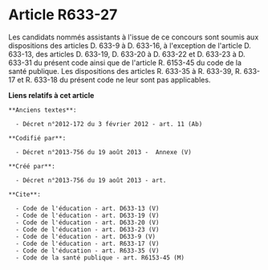 # Article R633-27

Les candidats nommés assistants à l'issue de ce concours sont soumis aux dispositions des articles D. 633-9 à D. 633-16, à
l'exception de l'article D. 633-13, des articles D. 633-19, D. 633-20 à D. 633-22 et D. 633-23 à D. 633-31 du présent code
ainsi que de l'article R. 6153-45 du code de la santé publique. Les dispositions des articles R. 633-35 à R. 633-39, R.
633-17 et R. 633-18 du présent code ne leur sont pas applicables.

**Liens relatifs à cet article**

	**Anciens textes**:

	  - Décret n°2012-172 du 3 février 2012 - art. 11 (Ab)

	**Codifié par**:

	  - Décret n°2013-756 du 19 août 2013 -  Annexe (V)

	**Créé par**:

	  - Décret n°2013-756 du 19 août 2013 - art.

	**Cite**:

	  - Code de l'éducation - art. D633-13 (V)
	  - Code de l'éducation - art. D633-19 (V)
	  - Code de l'éducation - art. D633-20 (V)
	  - Code de l'éducation - art. D633-23 (V)
	  - Code de l'éducation - art. D633-9 (V)
	  - Code de l'éducation - art. R633-17 (V)
	  - Code de l'éducation - art. R633-35 (V)
	  - Code de la santé publique - art. R6153-45 (M)
